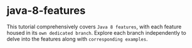 # java-8-features

This tutorial comprehensively covers `Java 8 features`, with each feature housed in its `own dedicated branch`. Explore each branch independently to delve into the features along with `corresponding examples`.
